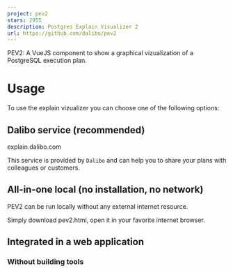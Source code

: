 ```yaml
---
project: pev2
stars: 2955
description: Postgres Explain Visualizer 2
url: https://github.com/dalibo/pev2
---
```


PEV2: A VueJS component to show a graphical vizualization of a PostgreSQL execution plan.

Usage
=====

To use the explain vizualizer you can choose one of the following options:

Dalibo service (recommended)
----------------------------

explain.dalibo.com

This service is provided by `Dalibo` and can help you to share your plans with colleagues or customers.

All-in-one local (no installation, no network)
----------------------------------------------

PEV2 can be run locally without any external internet resource.

Simply download pev2.html, open it in your favorite internet browser.

Integrated in a web application
-------------------------------

### Without building tools

<script src\="https://unpkg.com/vue@3.2.45/dist/vue.global.prod.js"\></script\>
<script src\="https://unpkg.com/pev2/dist/pev2.umd.js"\></script\>
<link
  href\="https://unpkg.com/bootstrap@5.3.2/dist/css/bootstrap.min.css"
  rel\="stylesheet"
/>
<link rel\="stylesheet" href\="https://unpkg.com/pev2/dist/pev2.css" />

<div id\="app" class\="d-flex flex-column vh-100"\>
  <pev2 :plan-source\="plan" plan-query\="" />
</div\>

<script\>
  const { createApp } \= Vue

  const plan \= "Seq Scan on foo  (cost=0.00..155.00 rows=10000 width=4)"

  const app \= createApp({
    data() {
      return {
        plan: plan,
      }
    },
  })
  app.component("pev2", pev2.Plan)
  app.mount("#app")
</script\>

See it live.

### With build tools

PEV2 can be integrated as a component in a web application.

Install it:

```
npm install pev2
```

Declare the `PEV2` component and use it:

import { Plan } from "pev2"
import "pev2/dist/pev2.css"

export default {
  name: "PEV2 example",
  components: {
    pev2: Plan,
  },
  data() {
    return {
      plan: plan,
      query: query,
    }
  },
}

Then add the `PEV2` component to your template:

<div id\="app"\>
  <pev2 :plan-source\="plan" :plan-query\="query"\></pev2\>
</div\>

`PEV2` requires `Bootstrap (CSS)` to work so don't forget to add the following in you header (or load them with your favorite bundler).

<link
  href\="https://unpkg.com/bootstrap@5.3.2/dist/css/bootstrap.min.css"
  rel\="stylesheet"
/>

See it live.

Disclaimer
==========

This project is a rewrite of the excellent Postgres Explain Visualizer (pev). Kudos go to Alex Tatiyants.

The pev project was initialy written in early 2016 but seems to be abandoned since then. There was no activity at all for more than 3 years and counting though there are several issues open and relevant pull requests pending.
